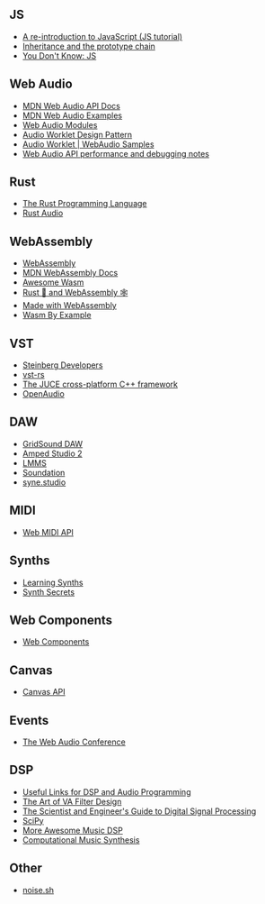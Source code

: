 ## JS

- [A re-introduction to JavaScript (JS tutorial)][a_re-introduction_to_javascript]
- [Inheritance and the prototype chain][inheritance_and_the_prototype_chain]
- [You Don't Know: JS][ydkjs]

## Web Audio

- [MDN Web Audio API Docs][mdn-web-audio-api-docs]
- [MDN Web Audio Examples][mdn-web-audio-examples]
- [Web Audio Modules][web-audio-modules]
- [Audio Worklet Design Pattern][audio-worklet-design-pattern]
- [Audio Worklet | WebAudio Samples][audio-worklet-web-audio-samples]
- [Web Audio API performance and debugging notes][web-audio-perf]

## Rust

- [The Rust Programming Language][the-rust-programming-language]
- [Rust Audio][rust-audio]

## WebAssembly

- [WebAssembly][web-assembly]
- [MDN WebAssembly Docs][mdn-webassembly-docs]
- [Awesome Wasm][awesome-wasm]
- [Rust 🦀 and WebAssembly 🕸][rust-and-webassembly]
- [Made with WebAssembly][made-with-webassembly]
- [Wasm By Example][wasm-by-example]

## VST

- [Steinberg Developers][steinberg-developers]
- [vst-rs][vst-rs]
- [The JUCE cross-platform C++ framework][juce]
- [OpenAudio][open-audio]

## DAW

- [GridSound DAW][gridsound]
- [Amped Studio 2][amped-studio-2]
- [LMMS][lmms]
- [Soundation][soundation]
- [syne.studio][syne-studio]

## MIDI

- [Web MIDI API][web-midi-api]

## Synths

- [Learning Synths][learning-synths]
- [Synth Secrets][synth-secrets]

## Web Components

- [Web Components][web-components]

## Canvas

- [Canvas API][canvas-api]

## Events

- [The Web Audio Conference][web-audio-conf]

## DSP

- [Useful Links for DSP and Audio Programming][useful-links-for-dsp-and-audio-programming]
- [The Art of VA Filter Design][va-filter-design]
- [The Scientist and Engineer's Guide to Digital Signal Processing][dspguide]
- [SciPy][scipy]
- [More Awesome Music DSP][awesome-musicdsp]
- [Computational Music Synthesis][computational-music-synthesis]

## Other

- [noise.sh][noise-sh]

<!-- References -->

[mdn-web-audio-api-docs]: https://developer.mozilla.org/en-US/docs/Web/API/Web_Audio_API
[mdn-web-audio-examples]: https://github.com/mdn/webaudio-examples
[web-assembly]: https://webassembly.org/
[mdn-webassembly-docs]: https://developer.mozilla.org/en-US/docs/WebAssembly
[awesome-wasm]: https://github.com/mbasso/awesome-wasm
[the-rust-programming-language]: https://doc.rust-lang.org/book/
[rust-and-webassembly]: https://rustwasm.github.io/book/
[steinberg-developers]: https://www.steinberg.net/en/company/developers.html
[vst-rs]: https://github.com/RustAudio/vst-rs
[juce]: https://github.com/WeAreROLI/JUCE
[web-midi-api]: https://www.w3.org/TR/webmidi/
[gridsound]: https://github.com/gridsound/daw
[amped-studio-2]: https://ampedstudio.com/
[web-audio-modules]: https://www.webaudiomodules.org/
[lmms]: https://github.com/LMMS/lmms
[a_re-introduction_to_javascript]: https://developer.mozilla.org/en-US/docs/Web/JavaScript/A_re-introduction_to_JavaScript
[inheritance_and_the_prototype_chain]: https://developer.mozilla.org/en-US/docs/Web/JavaScript/Inheritance_and_the_prototype_chain
[ydkjs]: https://github.com/getify/You-Dont-Know-JS
[soundation]: https://soundation.com/
[made-with-webassembly]: https://madewithwebassembly.com/
[wasm-by-example]: https://wasmbyexample.dev/
[web-audio-conf]: https://webaudioconf.com/
[learning-synths]: https://learningsynths.ableton.com/en/
[rust-audio]: https://rust.audio/
[web-components]: https://developer.mozilla.org/en-US/docs/Web/Web_Components
[canvas-api]: https://developer.mozilla.org/en-US/docs/Web/API/Canvas_API
[useful-links-for-dsp-and-audio-programming]: https://rust-audio.discourse.group/t/useful-links-for-dsp-and-audio-programming/91
[va-filter-design]: https://www.native-instruments.com/fileadmin/ni_media/downloads/pdf/VAFilterDesign_1.1.1.pdf
[dspguide]: http://www.dspguide.com/pdfbook.htm
[scipy]: https://www.scipy.org/
[synth-secrets]: https://www.soundonsound.com/series/synth-secrets
[audio-worklet-design-pattern]: https://developers.google.com/web/updates/2018/06/audio-worklet-design-pattern
[audio-worklet-web-audio-samples]: https://googlechromelabs.github.io/web-audio-samples/audio-worklet/
[awesome-musicdsp]: https://github.com/olilarkin/awesome-musicdsp
[computational-music-synthesis]: https://cs.gmu.edu/~sean/book/synthesis/
[syne-studio]: https://syne.studio
[noise-sh]: https://noise.sh
[web-audio-perf]: https://padenot.github.io/web-audio-perf/
[open-audio]: https://github.com/webprofusion/OpenAudio